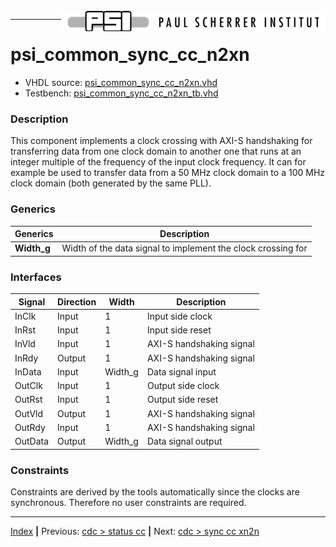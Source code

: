 
<img align="right" src="../psi_logo.png">

***
# psi_common_sync_cc_n2xn

- VHDL source: [psi_common_sync_cc_n2xn.vhd](../../hdl/psi_common_sync_cc_n2xn.vhd)
- Testbench: [psi_common_sync_cc_n2xn_tb.vhd](../../testbench/psi_common_sync_cc_n2xn_tb/psi_common_sync_cc_n2xn_tb.vhd)


### Description

This component implements a clock crossing with AXI-S handshaking for transferring data from one clock domain to another one that runs at an integer multiple of the frequency of the input clock frequency. It can
for example be used to transfer data from a 50 MHz clock domain to a 100 MHz clock domain (both generated by the same PLL).

### Generics
Generics     | Description
-------------|------------
**Width\_g** | Width of the data signal to implement the clock crossing for

### Interfaces

Signal        |Direction  |Width     |Description
--------------|-----------|----------|--------------------------
InClk         |Input      |1         |Input side clock
InRst         |Input      |1         |Input side reset
InVld         |Input      |1         |AXI-S handshaking signal
InRdy         |Output     |1         |AXI-S handshaking signal
InData        |Input      |Width\_g  |Data signal input
OutClk        |Input      |1         |Output side clock
OutRst        |Input      |1         |Output side reset
OutVld        |Output     |1         |AXI-S handshaking signal
OutRdy        |Input      |1         |AXI-S handshaking signal
OutData       |Output     |Width\_g  |Data signal output

### Constraints

Constraints are derived by the tools automatically since the clocks are
synchronous. Therefore no user constraints are required.

***
[Index](../psi_common_index.md) **|** Previous: [cdc > status cc](../ch5_cc/ch5_3_status_cc.md) **|** Next: [cdc > sync cc xn2n](../ch5_cc/ch5_5_sync_cc_xn2n.md)
